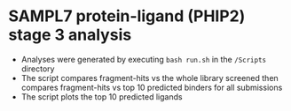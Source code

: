 # SAMPL7 protein-ligand (PHIP2) stage 3 analysis

- Analyses were generated by executing `bash run.sh` in the `/Scripts` directory
- The script compares fragment-hits vs the whole library screened then compares fragment-hits vs top 10 predicted binders for all submissions
- The script plots the top 10 predicted ligands

